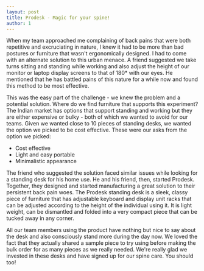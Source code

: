 ```yaml
---
layout: post
title: Prodesk - Magic for your spine!
author: 1
---
```


When my team approached me complaining of back pains that were both repetitive and excruciating in nature, I knew it had to be more than bad postures or furniture that wasn't ergonomically designed. I had to come with an alternate solution to this urban menace. A friend suggested we take turns sitting and standing while working and also adjust the height of our monitor or laptop display screens to that of 180* with our eyes. He mentioned that he has battled pains of this nature for a while now and found this method to be most effective.

This was the easy part of the challenge - we knew the problem and a potential solution. Where do we find furniture that supports this experiment? The Indian market has options that support standing and working but they are either expensive or bulky - both of which we wanted to avoid for our teams. Given we wanted close to 10 pieces of standing desks, we wanted the option we picked to be cost effective. These were our asks from the option we picked:

  - Cost effective
  - Light and easy portable
  - Minimalistic appearance


The friend who suggested the solution faced similar issues while looking for a standing desk for his home use. He and his friend, then, started Prodesk. Together, they designed and started manufacturing a great solution to their persistent back pain woes. The Prodesk standing desk is a sleek, classy piece of furniture that has adjustable keyboard and display unit racks that can be adjusted according to the height of the individual using it. It is light weight, can be dismantled and folded into a very compact piece that can be tucked away in any corner.

All our team members using the product have nothing but nice to say about the desk and also consciously stand more during the day now. We loved the fact that they actually shared a sample piece to try using before making the bulk order for as many pieces as we really needed. We're really glad we invested in these desks and have signed up for our spine care. You should too!
